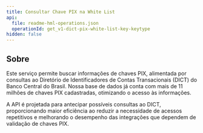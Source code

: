 ```yaml
---
title: Consultar Chave PIX na White List
api:
  file: readme-hml-operations.json
  operationId: get_v1-dict-pix-white-list-key-keytype
hidden: false
---
```

## Sobre

Este serviço permite buscar informações de chaves PIX, alimentada por consultas ao Diretório de Identificadores de Contas Transacionais (DICT) do Banco Central do Brasil. Nossa base de dados já conta com mais de 11 milhões de chaves PIX cadastradas, otimizando o acesso às informações.

A API é projetada para antecipar possíveis consultas ao DICT, proporcionando maior eficiência ao reduzir a necessidade de acessos repetitivos e melhorando o desempenho das integrações que dependem de validação de chaves PIX.